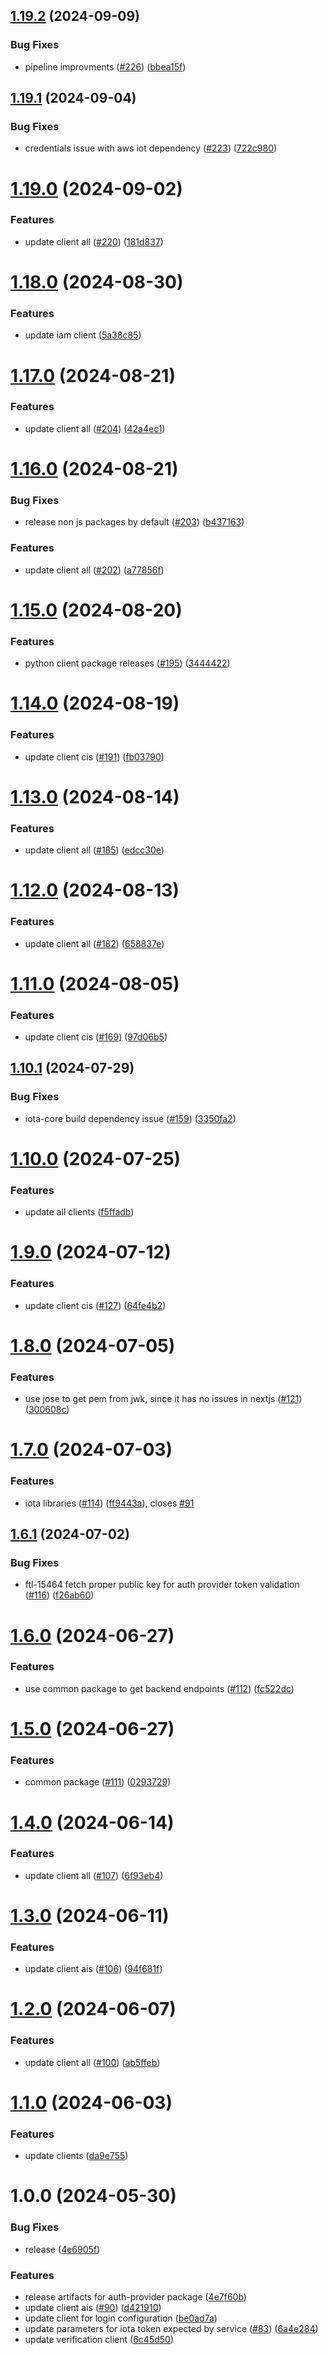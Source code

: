 ## [1.19.2](https://github.com/affinidi/affinidi-tdk/compare/@affinidi-tdk/iota-client-v1.19.1...@affinidi-tdk/iota-client-v1.19.2) (2024-09-09)


### Bug Fixes

* pipeline improvments ([#226](https://github.com/affinidi/affinidi-tdk/issues/226)) ([bbea15f](https://github.com/affinidi/affinidi-tdk/commit/bbea15ff2138c5e031b7f4d193ab5d83044273fb))

## [1.19.1](https://github.com/affinidi/affinidi-tdk/compare/@affinidi-tdk/iota-client-v1.19.0...@affinidi-tdk/iota-client-v1.19.1) (2024-09-04)


### Bug Fixes

* credentials issue with aws iot dependency ([#223](https://github.com/affinidi/affinidi-tdk/issues/223)) ([722c980](https://github.com/affinidi/affinidi-tdk/commit/722c980bb7ac2f7c47d738dce4db762ac12736ed))

# [1.19.0](https://github.com/affinidi/affinidi-tdk/compare/@affinidi-tdk/iota-client-v1.18.0...@affinidi-tdk/iota-client-v1.19.0) (2024-09-02)


### Features

* update client all ([#220](https://github.com/affinidi/affinidi-tdk/issues/220)) ([181d837](https://github.com/affinidi/affinidi-tdk/commit/181d837d8c2b292a8509ee96e39f4d547a0ce530))

# [1.18.0](https://github.com/affinidi/affinidi-tdk/compare/@affinidi-tdk/iota-client-v1.17.0...@affinidi-tdk/iota-client-v1.18.0) (2024-08-30)


### Features

* update iam client ([5a38c85](https://github.com/affinidi/affinidi-tdk/commit/5a38c8532ad30e5ac353b2fc6dbad361e977f847))

# [1.17.0](https://github.com/affinidi/affinidi-tdk/compare/@affinidi-tdk/iota-client-v1.16.0...@affinidi-tdk/iota-client-v1.17.0) (2024-08-21)


### Features

* update client all ([#204](https://github.com/affinidi/affinidi-tdk/issues/204)) ([42a4ec1](https://github.com/affinidi/affinidi-tdk/commit/42a4ec1a7fec0504acff6a0da12883b5e5c07309))

# [1.16.0](https://github.com/affinidi/affinidi-tdk/compare/@affinidi-tdk/iota-client-v1.15.0...@affinidi-tdk/iota-client-v1.16.0) (2024-08-21)


### Bug Fixes

* release non js packages by default ([#203](https://github.com/affinidi/affinidi-tdk/issues/203)) ([b437163](https://github.com/affinidi/affinidi-tdk/commit/b43716355e41d4d67095d82be7f21313a6f20e85))


### Features

* update client all ([#202](https://github.com/affinidi/affinidi-tdk/issues/202)) ([a77856f](https://github.com/affinidi/affinidi-tdk/commit/a77856f1aedefa9d988d1f3ac94c8ff65b88b497))

# [1.15.0](https://github.com/affinidi/affinidi-tdk/compare/@affinidi-tdk/iota-client-v1.14.0...@affinidi-tdk/iota-client-v1.15.0) (2024-08-20)


### Features

* python client package releases ([#195](https://github.com/affinidi/affinidi-tdk/issues/195)) ([3444422](https://github.com/affinidi/affinidi-tdk/commit/3444422ee4e3b9820ac5bd35852a2f617a9b429c))

# [1.14.0](https://github.com/affinidi/affinidi-tdk/compare/@affinidi-tdk/iota-client-v1.13.0...@affinidi-tdk/iota-client-v1.14.0) (2024-08-19)


### Features

* update client cis ([#191](https://github.com/affinidi/affinidi-tdk/issues/191)) ([fb03790](https://github.com/affinidi/affinidi-tdk/commit/fb03790a8d55030abef6517a728fbc6acc2c4288))

# [1.13.0](https://github.com/affinidi/affinidi-tdk/compare/@affinidi-tdk/iota-client-v1.12.0...@affinidi-tdk/iota-client-v1.13.0) (2024-08-14)


### Features

* update client all ([#185](https://github.com/affinidi/affinidi-tdk/issues/185)) ([edcc30e](https://github.com/affinidi/affinidi-tdk/commit/edcc30e0385acb92dce1460be14aa6ead46d1036))

# [1.12.0](https://github.com/affinidi/affinidi-tdk/compare/@affinidi-tdk/iota-client-v1.11.0...@affinidi-tdk/iota-client-v1.12.0) (2024-08-13)


### Features

* update client all ([#182](https://github.com/affinidi/affinidi-tdk/issues/182)) ([658837e](https://github.com/affinidi/affinidi-tdk/commit/658837e142a6adbf363da99afa6faa7d6907384b))

# [1.11.0](https://github.com/affinidi/affinidi-tdk/compare/@affinidi-tdk/iota-client-v1.10.1...@affinidi-tdk/iota-client-v1.11.0) (2024-08-05)


### Features

* update client cis ([#169](https://github.com/affinidi/affinidi-tdk/issues/169)) ([97d06b5](https://github.com/affinidi/affinidi-tdk/commit/97d06b5ced805a416a4bd368b4dd952001015661))

## [1.10.1](https://github.com/affinidi/affinidi-tdk/compare/@affinidi-tdk/iota-client-v1.10.0...@affinidi-tdk/iota-client-v1.10.1) (2024-07-29)


### Bug Fixes

* iota-core build dependency issue ([#159](https://github.com/affinidi/affinidi-tdk/issues/159)) ([3350fa2](https://github.com/affinidi/affinidi-tdk/commit/3350fa2c0753f4886042171442bed9f9f4897e53))

# [1.10.0](https://github.com/affinidi/affinidi-tdk/compare/@affinidi-tdk/iota-client-v1.9.0...@affinidi-tdk/iota-client-v1.10.0) (2024-07-25)


### Features

* update all clients ([f5ffadb](https://github.com/affinidi/affinidi-tdk/commit/f5ffadb9fa64dbc61caecfb4ceb94c886ab7774f))

# [1.9.0](https://github.com/affinidi/affinidi-tdk/compare/@affinidi-tdk/iota-client-v1.8.0...@affinidi-tdk/iota-client-v1.9.0) (2024-07-12)


### Features

* update client cis ([#127](https://github.com/affinidi/affinidi-tdk/issues/127)) ([64fe4b2](https://github.com/affinidi/affinidi-tdk/commit/64fe4b2673a436cbf7251a662e7eae7b625a7f02))

# [1.8.0](https://github.com/affinidi/affinidi-tdk/compare/@affinidi-tdk/iota-client-v1.7.0...@affinidi-tdk/iota-client-v1.8.0) (2024-07-05)


### Features

* use jose to get pem from jwk, since it has no issues in nextjs ([#121](https://github.com/affinidi/affinidi-tdk/issues/121)) ([300608c](https://github.com/affinidi/affinidi-tdk/commit/300608c4e1be54d15c9713cb6b7e7f55c843a291))

# [1.7.0](https://github.com/affinidi/affinidi-tdk/compare/@affinidi-tdk/iota-client-v1.6.1...@affinidi-tdk/iota-client-v1.7.0) (2024-07-03)


### Features

* iota libraries ([#114](https://github.com/affinidi/affinidi-tdk/issues/114)) ([ff9443a](https://github.com/affinidi/affinidi-tdk/commit/ff9443aacff3dfad3a94226963d2968aa33b9d82)), closes [#91](https://github.com/affinidi/affinidi-tdk/issues/91)

## [1.6.1](https://github.com/affinidi/affinidi-tdk/compare/@affinidi-tdk/iota-client-v1.6.0...@affinidi-tdk/iota-client-v1.6.1) (2024-07-02)


### Bug Fixes

* ftl-15464 fetch proper public key for auth provider token validation ([#116](https://github.com/affinidi/affinidi-tdk/issues/116)) ([f26ab60](https://github.com/affinidi/affinidi-tdk/commit/f26ab60084426d3edb74e4a3684a8db5701d0787))

# [1.6.0](https://github.com/affinidi/affinidi-tdk/compare/@affinidi-tdk/iota-client-v1.5.0...@affinidi-tdk/iota-client-v1.6.0) (2024-06-27)


### Features

* use common package to get backend endpoints ([#112](https://github.com/affinidi/affinidi-tdk/issues/112)) ([fc522dc](https://github.com/affinidi/affinidi-tdk/commit/fc522dcd5a2f986f47b8994ab4c3cd470703f4de))

# [1.5.0](https://github.com/affinidi/affinidi-tdk/compare/@affinidi-tdk/iota-client-v1.4.0...@affinidi-tdk/iota-client-v1.5.0) (2024-06-27)


### Features

* common package ([#111](https://github.com/affinidi/affinidi-tdk/issues/111)) ([0293729](https://github.com/affinidi/affinidi-tdk/commit/0293729fb4cc0b6b405f63051f3d4b49cb433fc8))

# [1.4.0](https://github.com/affinidi/affinidi-tdk/compare/@affinidi-tdk/iota-client-v1.3.0...@affinidi-tdk/iota-client-v1.4.0) (2024-06-14)


### Features

* update client all ([#107](https://github.com/affinidi/affinidi-tdk/issues/107)) ([6f93eb4](https://github.com/affinidi/affinidi-tdk/commit/6f93eb410143e68a3890e643f9a8b56e6d07b308))

# [1.3.0](https://github.com/affinidi/affinidi-tdk/compare/@affinidi-tdk/iota-client-v1.2.0...@affinidi-tdk/iota-client-v1.3.0) (2024-06-11)


### Features

* update client ais ([#106](https://github.com/affinidi/affinidi-tdk/issues/106)) ([94f681f](https://github.com/affinidi/affinidi-tdk/commit/94f681f9bcc560a13e9f914d6aab4eb8406e96b7))

# [1.2.0](https://github.com/affinidi/affinidi-tdk/compare/@affinidi-tdk/iota-client-v1.1.0...@affinidi-tdk/iota-client-v1.2.0) (2024-06-07)


### Features

* update client all ([#100](https://github.com/affinidi/affinidi-tdk/issues/100)) ([ab5ffeb](https://github.com/affinidi/affinidi-tdk/commit/ab5ffeb22f49434a2c701b70d2d398c69584356c))

# [1.1.0](https://github.com/affinidi/affinidi-tdk/compare/@affinidi-tdk/iota-client-v1.0.0...@affinidi-tdk/iota-client-v1.1.0) (2024-06-03)


### Features

* update clients ([da9e755](https://github.com/affinidi/affinidi-tdk/commit/da9e7553bdb05cdc39a616e6d19cde5f5f1124d0))

# 1.0.0 (2024-05-30)


### Bug Fixes

* release ([4e6905f](https://github.com/affinidi/affinidi-tdk/commit/4e6905fa20f9b5f4374941111515889f43243e9d))


### Features

* release artifacts for auth-provider package ([4e7f60b](https://github.com/affinidi/affinidi-tdk/commit/4e7f60ba341f3f4aa3ee09693849a85536a1103e))
* update client ais ([#90](https://github.com/affinidi/affinidi-tdk/issues/90)) ([d421910](https://github.com/affinidi/affinidi-tdk/commit/d4219107f43c3ff1b4960a9758f0211b41ace0ed))
* update client for login configuration ([be0ad7a](https://github.com/affinidi/affinidi-tdk/commit/be0ad7aa261769d9f13f17932ede3e8b2171cff1))
* update parameters for iota token expected by service ([#83](https://github.com/affinidi/affinidi-tdk/issues/83)) ([6a4e284](https://github.com/affinidi/affinidi-tdk/commit/6a4e284e0358bbed3f9faedca82cb438c2099cfa))
* update verification client ([6c45d50](https://github.com/affinidi/affinidi-tdk/commit/6c45d5092ab0f40607f87e38fd79fc53c5d4bfd6))
